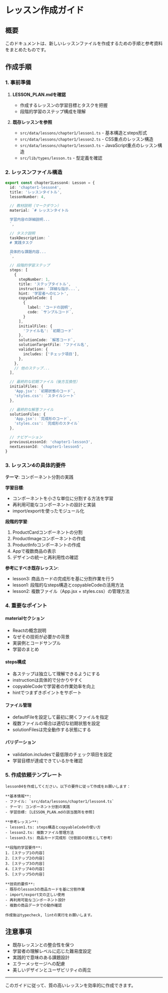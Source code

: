 # レッスン作成ガイド

## 概要

このドキュメントは、新しいレッスンファイルを作成するための手順と参考資料をまとめたものです。

## 作成手順

### 1. 事前準備

1. **LESSON_PLAN.mdを確認**
   - 作成するレッスンの学習目標とタスクを把握
   - 段階的学習のステップ構成を理解

2. **既存レッスンを参照**
   - `src/data/lessons/chapter1/lesson1.ts` - 基本構造とsteps形式
   - `src/data/lessons/chapter1/lesson2.ts` - CSS重点のレッスン構造
   - `src/data/lessons/chapter1/lesson3.ts` - JavaScript重点のレッスン構造
   - `src/lib/types/lesson.ts` - 型定義を確認

### 2. レッスンファイル構造

```typescript
export const chapter1Lesson4: Lesson = {
  id: 'chapter1-lesson4',
  title: 'レッスンタイトル',
  lessonNumber: 4,

  // 教材説明（マークダウン）
  material: `# レッスンタイトル

  学習内容の詳細説明...
  `,

  // タスク説明
  taskDescription: `
  # 実践タスク

  具体的な課題内容...
  `,

  // 段階的学習ステップ
  steps: [
    {
      stepNumber: 1,
      title: 'ステップタイトル',
      instruction: `詳細な指示...`,
      hint: '学習者へのヒント',
      copyableCode: [
        {
          label: 'コードの説明',
          code: `サンプルコード`,
        }
      ],
      initialFiles: {
        'ファイル名': `初期コード`
      },
      solutionCode: `解答コード`,
      solutionTargetFile: 'ファイル名',
      validation: {
        includes: ['チェック項目'],
      },
    },
    // 他のステップ...
  ],

  // 最終的な初期ファイル（後方互換性）
  initialFiles: {
    'App.jsx': `初期状態のコード`,
    'styles.css': `スタイルシート`
  },

  // 最終的な解答ファイル
  solutionFiles: {
    'App.jsx': `完成形のコード`,
    'styles.css': `完成形のスタイル`
  },

  // ナビゲーション
  previousLessonId: 'chapter1-lesson3',
  nextLessonId: 'chapter1-lesson5',
}
```

### 3. レッスン4の具体的要件

**テーマ**: コンポーネント分割の実践

**学習目標**:

- コンポーネントを小さな単位に分割する方法を学習
- 再利用可能なコンポーネントの設計と実装
- import/exportを使ったモジュール化

**段階的学習**:

1. ProductCardコンポーネントの分割
2. ProductImageコンポーネントの作成
3. ProductInfoコンポーネントの作成
4. Appで複数商品の表示
5. デザインの統一と再利用性の確認

**参考にすべき既存レッスン**:

- lesson3: 商品カードの完成形を基に分割作業を行う
- lesson1: 段階的なsteps構造とcopyableCodeの活用方法
- lesson2: 複数ファイル（App.jsx + styles.css）の管理方法

### 4. 重要なポイント

#### materialセクション

- Reactの概念説明
- なぜその技術が必要かの背景
- 実装例とコードサンプル
- 学習のまとめ

#### steps構成

- 各ステップは独立して理解できるようにする
- instructionは具体的で分かりやすく
- copyableCodeで学習者の作業効率を向上
- hintでつまずきポイントをサポート

#### ファイル管理

- defaultFileを設定して最初に開くファイルを指定
- 複数ファイルの場合は適切な初期状態を設定
- solutionFilesは完全動作する状態にする

#### バリデーション

- validation.includesで最低限のチェック項目を設定
- 学習目標が達成できているかを確認

### 5. 作成依頼テンプレート

```
lesson04を作成してください。以下の要件に従って作成をお願いします：

**基本情報**:
- ファイル: `src/data/lessons/chapter1/lesson4.ts`
- テーマ: コンポーネント分割の実践
- 学習目標: [LESSON_PLAN.mdの該当箇所を参照]

**参考レッスン**:
- lesson1.ts: steps構造とcopyableCodeの使い方
- lesson2.ts: 複数ファイル管理方法
- lesson3.ts: 商品カード完成形（分割前の状態として参考）

**段階的学習要件**:
1. [ステップ1の内容]
2. [ステップ2の内容]
3. [ステップ3の内容]
4. [ステップ4の内容]
5. [ステップ5の内容]

**技術的要件**:
- 既存のlesson3の商品カードを基に分割作業
- import/export文の正しい使用
- 再利用可能なコンポーネント設計
- 複数の商品データでの動作確認

作成後はtypecheck, lintの実行をお願いします。
```

## 注意事項

- 既存レッスンとの整合性を保つ
- 学習者の理解レベルに応じた難易度設定
- 実践的で意味のある課題設計
- エラーメッセージへの配慮
- 美しいデザインとユーザビリティの両立

---

このガイドに従って、質の高いレッスンを効率的に作成できます。
